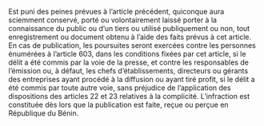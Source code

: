 Est puni des peines prévues à l’article précédent, quiconque aura sciemment conservé, porté ou volontairement laissé porter à la connaissance du public ou d’un tiers ou utilisé publiquement ou non, tout enregistrement ou document obtenu à l’aide des faits prévus à cet article.
En cas de publication, les poursuites seront exercées contre les personnes énumérées à l’article 603, dans les conditions fixées par cet article, si le délit a été commis par la voie de la presse, et contre les responsables de l’émission ou, à défaut, les chefs d’établissements, directeurs ou gérants des entreprises ayant procédé à la diffusion ou ayant tiré profit, si le délit a été commis par toute autre voie, sans préjudice de l’application des dispositions des articles 22 et 23 relatives à la complicité.
L’infraction est constituée dès lors que la publication est faite, reçue ou perçue en République du Bénin.